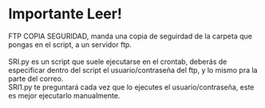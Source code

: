# Importante Leer!

FTP COPIA SEGURIDAD, manda una copia de seguirdad de la carpeta que pongas en el script, a un servidor ftp. <br><br>
SRI.py es un script que suele ejecutarse en el crontab, deberás de especificar dentro del script el usuario/contraseña del ftp, y lo mismo pra la parte del correo. <br>
SRI1.py te preguntará cada vez que lo ejecutes el usuario/contraseña, este es mejor ejecutarlo manualmente.
